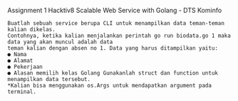 Assignment 1 Hacktiv8 Scalable Web Service with Golang - DTS Kominfo

```Instructions
Buatlah sebuah service berupa CLI untuk menampilkan data teman-teman kalian dikelas.
Contohnya, ketika kalian menjalankan perintah go run biodata.go 1 maka data yang akan muncul adalah data
teman kalian dengan absen no 1. Data yang harus ditampilkan yaitu:
● Nama
● Alamat
● Pekerjaan
● Alasan memilih kelas Golang Gunakanlah struct dan function untuk menampilkan data tersebut.
*Kalian bisa menggunakan os.Args untuk mendapatkan argument pada terminal.